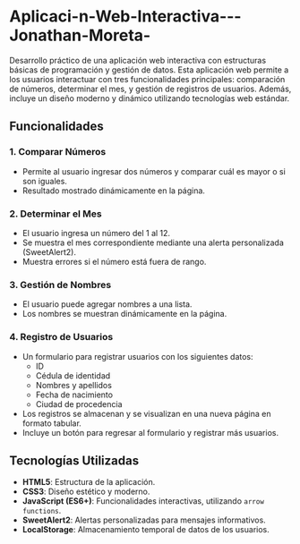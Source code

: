 # Aplicaci-n-Web-Interactiva---Jonathan-Moreta-
Desarrollo práctico de una aplicación web interactiva con estructuras básicas de programación y gestión de datos.
Esta aplicación web permite a los usuarios interactuar con tres funcionalidades principales: comparación de números, determinar el mes, y gestión de registros de usuarios. Además, incluye un diseño moderno y dinámico utilizando tecnologías web estándar.

## Funcionalidades

### 1. Comparar Números
- Permite al usuario ingresar dos números y comparar cuál es mayor o si son iguales.
- Resultado mostrado dinámicamente en la página.

### 2. Determinar el Mes
- El usuario ingresa un número del 1 al 12.
- Se muestra el mes correspondiente mediante una alerta personalizada (SweetAlert2).
- Muestra errores si el número está fuera de rango.

### 3. Gestión de Nombres
- El usuario puede agregar nombres a una lista.
- Los nombres se muestran dinámicamente en la página.

### 4. Registro de Usuarios
- Un formulario para registrar usuarios con los siguientes datos:
  - ID
  - Cédula de identidad
  - Nombres y apellidos
  - Fecha de nacimiento
  - Ciudad de procedencia
- Los registros se almacenan y se visualizan en una nueva página en formato tabular.
- Incluye un botón para regresar al formulario y registrar más usuarios.

## Tecnologías Utilizadas
- **HTML5**: Estructura de la aplicación.
- **CSS3**: Diseño estético y moderno.
- **JavaScript (ES6+)**: Funcionalidades interactivas, utilizando `arrow functions`.
- **SweetAlert2**: Alertas personalizadas para mensajes informativos.
- **LocalStorage**: Almacenamiento temporal de datos de los usuarios.

